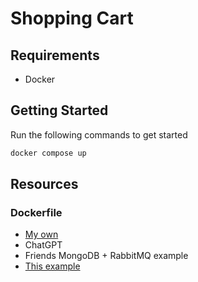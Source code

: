 # Shopping Cart

## Requirements

- Docker

## Getting Started

Run the following commands to get started

```bash
docker compose up
```

## Resources

### Dockerfile

- [My own](https://github.com/adriangabardo/casino-royale/blob/main/Dockerfile)
- ChatGPT
- Friends MongoDB + RabbitMQ example
- [This example](https://github.com/alexeagleson/docker-node-postgres-template/blob/master/docker-compose.yml)
